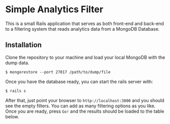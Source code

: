 # Simple Analytics Filter

This is a small Rails application that serves as
both front-end and back-end to a filtering system
that reads analytics data from a MongoDB Database.

## Installation

Clone the repository to your machine and
load your local MongoDB with the dump data.

    $ mongorestore --port 27017 /path/to/dump/file

Once you have the database ready, you can start the
rails server with:

    $ rails s

After that, just point your browser to `http://localhost:3000`
and you should see the empty filters. You can add
as many filtering options as you like. Once you are
ready, press `Go!` and the results should be loaded
to the table below.

